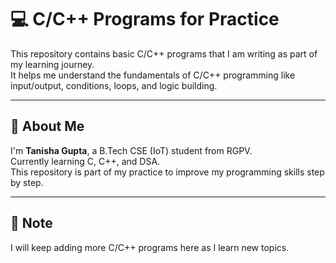 # 💻 C/C++ Programs for Practice

This repository contains basic C/C++ programs that I am writing as part of my learning journey.  
It helps me understand the fundamentals of C/C++ programming like input/output, conditions, loops, and logic building.

---

## 📌 About Me

I'm **Tanisha Gupta**, a B.Tech CSE (IoT) student from RGPV.  
Currently learning C, C++, and DSA.  
This repository is part of my practice to improve my programming skills step by step.

---

## 🚀 Note

I will keep adding more C/C++ programs here as I learn new topics.